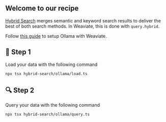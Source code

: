 ## Welcome to our recipe 

[Hybrid Search](https://weaviate.io/blog/hybrid-search-explained) merges semantic and keyword search results to deliver the best of both search methods. In Weaviate, this is done with `query.hybrid`.

Follow [this guide](https://weaviate.io/developers/weaviate/model-providers/ollama) to setup Ollama with Weaviate.

## 🌱 Step 1
Load your data with the following command


```bash
npx tsx hybrid-search/ollama/load.ts
```

## 🔍 Step 2
Query your data with the following command

```bash
npx tsx hybrid-search/ollama/query.ts
```
